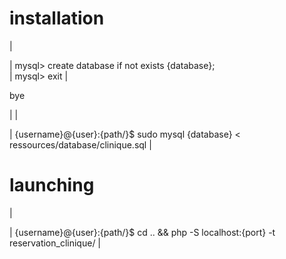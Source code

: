 # installation

| <p>
|    mysql> create database if not exists {database}; <br/>
|    mysql> exit 
| </p><p>bye</p>
|
| <p>
|    {username}@{user}:{path/}$ sudo mysql {database} < ressources/database/clinique.sql
| <p>

# launching

| <p>
|   {username}@{user}:{path/}$ cd .. && php -S localhost:{port} -t reservation_clinique/
| </p>
